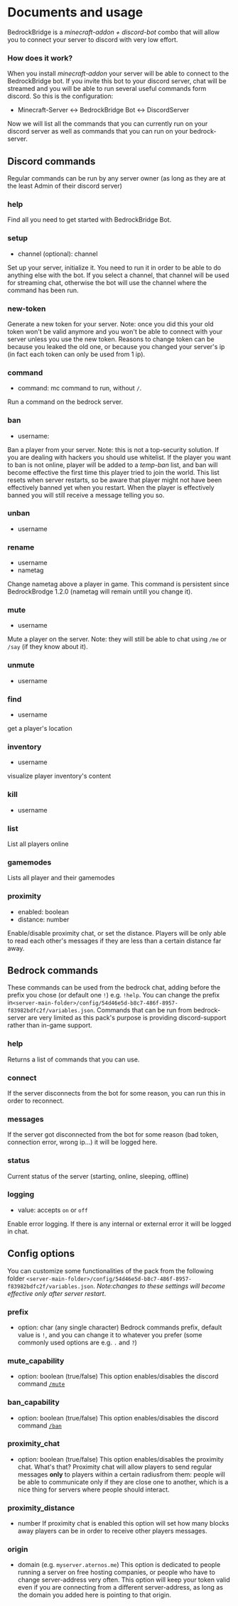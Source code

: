 # Documents and usage
BedrockBridge is a *minecraft-addon + discord-bot* combo that will allow you to connect your server to discord with very low effort. 
### How does it work?
When you install *minecraft-addon* your server will be able to connect to the BedrockBridge bot. If you invite this bot to your discord server, chat will be streamed and you will be able to run several useful commands form discord.
So this is the configuration:
* Minecraft-Server <-> BedrockBridge Bot <-> DiscordServer

Now we will list all the commands that you can currently run on your discord server as well as commands that you can run on your bedrock-server.

## Discord commands
Regular commands can be run by any server owner (as long as they are at the least Admin of their discord server)
### help
Find all you need to get started with BedrockBridge Bot.
### setup
* channel (optional): channel

Set up your server, initialize it. You need to run it in order to be able to do anything else with the bot. If you select a channel, that channel will be used for streaming chat, otherwise the bot will use the channel where the command has been run.
### new-token
Generate a new token for your server. Note: once you did this your old token won't be valid anymore and you won't be able to connect with your server unless you use the new token. Reasons to change token can be because you leaked the old one, or because you changed your server's ip (in fact each token can only be used from 1 ip).
### command
* command: mc command to run, without `/`.

Run a command on the bedrock server.
### ban
* username: 

Ban a player from your server. Note: this is not a top-security solution. If you are dealing with hackers you should use whitelist. If the player you want to ban is not online, player will be added to a *temp-ban* list, and ban will become effective the first time this player tried to join the world. This list resets when server restarts, so be aware that player might not have been effectively banned yet when you restart. When the player is effectively banned you will still receive a message telling you so.
### unban
* username
### rename
* username
* nametag

Change nametag above a player in game. This command is persistent since BedrockBrodge 1.2.0 (nametag will remain untill you change it).
### mute
* username

Mute a player on the server. Note: they will still be able to chat using `/me` or `/say` (if they know about it).
### unmute
* username
###  find
* username

get a player's location
### inventory
* username

visualize player inventory's content
### kill
* username

### list
List all players online
### gamemodes
Lists all player and their gamemodes
### proximity 
* enabled: boolean
* distance: number

Enable/disable proximity chat, or set the distance. Players will be only able to read each other's messages if they are less than a certain distance far away.
## Bedrock commands
These commands can be used from the bedrock chat, adding before the prefix you chose (or default one `!`) e.g. `!help`. You can change the prefix in`<server-main-folder>/config/54d46e5d-b8c7-486f-8957-f83982bdfc2f/variables.json`.
Commands that can be run from bedrock-server are very limited as this pack's purpose is providing discord-support rather than in-game support.
### help
Returns a list of commands that you can use.
### connect
If the server disconnects from the bot for some reason, you can run this in order to reconnect.
### messages
If the server got disconnected from the bot for some reason (bad token, connection error, wrong ip...) it will be logged here.
### status
Current status of the server (starting, online, sleeping, offline)
### logging
* value: accepts `on` or `off`

Enable error logging. If there is any internal or external error it will be logged in chat.

## Config options
You can customize some functionalities of the pack from the following folder `<server-main-folder>/config/54d46e5d-b8c7-486f-8957-f83982bdfc2f/variables.json`. *Note:changes to these settings will become effective only after server restart*.

### prefix
* option: char (any single character)
Bedrock commands prefix, default value is `!`, and you can change it to whatever you prefer (some commonly used options are e.g. `.` and  `?`)

### mute_capability
* option: boolean (true/false)
This option enables/disables the discord command [`/mute`](DOCS.MD#mute)

### ban_capability
* option: boolean (true/false)
This option enables/disables the discord command [`/ban`](DOCS.MD#ban)

### proximity_chat
* option: boolean (true/false)
This option enables/disables the proximity chat. What's that? Proximity chat will allow players to send regular messages **only** to players within a certain radiusfrom them: people will be able to communicate only if they are close one to another, which is a nice thing for servers where people should interact.

### proximity_distance
* number
If proximity chat is enabled this option will set how many blocks away players can be in order to receive other players messages.
 
### origin
* domain (e.g. `myserver.aternos.me`)
This option is dedicated to people running a server on free hosting companies, or people who have to change server-address very often. This option will keep your token valid even if you are connecting from a different server-address, as long as the domain you added here is pointing to that origin.
 
